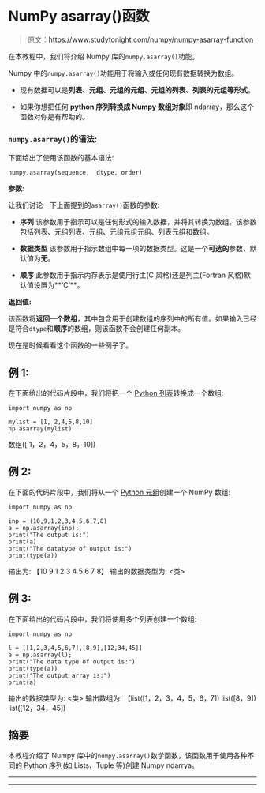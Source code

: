# NumPy asarray()函数

> 原文：<https://www.studytonight.com/numpy/numpy-asarray-function>

在本教程中，我们将介绍 Numpy 库的`numpy.asarray()`功能。

Numpy 中的`numpy.asarray()`功能用于将输入或任何现有数据转换为数组。

*   现有数据可以是**列表、元组、元组的元组、元组的列表、列表的元组等形式**。

*   如果你想把任何 **python 序列转换成 Numpy 数组对象**即 ndarray，那么这个函数对你是有帮助的。

### `numpy.asarray()`的语法:

下面给出了使用该函数的基本语法:

```
numpy.asarray(sequence,  dtype, order) 
```

**参数:**

让我们讨论一下上面提到的`asarray()`函数的参数:

*   **序列**
    该参数用于指示可以是任何形式的输入数据，并将其转换为数组。该参数包括列表、元组列表、元组、元组元组元组、列表元组和数组。

*   **数据类型**
    该参数用于指示数组中每一项的数据类型。这是一个**可选的**参数，默认值为**无**。

*   **顺序**
    此参数用于指示内存表示是使用行主(C 风格)还是列主(Fortran 风格)默认值设置为**‘C’**。

**返回值:**

该函数将**返回一个数组**，其中包含用于创建数组的序列中的所有值。如果输入已经是符合`dtype`和**顺序**的数组，则该函数不会创建任何副本。

现在是时候看看这个函数的一些例子了。

## 例 1:

在下面给出的代码片段中，我们将把一个 [Python 列表](https://www.studytonight.com/python/lists-in-python)转换成一个数组:

```
import numpy as np

mylist = [1, 2,4,5,8,10]
np.asarray(mylist)
```

数组([ 1，2，4，5，8，10])

## 例 2:

在下面的代码片段中，我们将从一个 [Python 元组](https://www.studytonight.com/python/tuples-in-python)创建一个 NumPy 数组:

```
import numpy as np  

inp = (10,9,1,2,3,4,5,6,7,8)     
a = np.asarray(inp); 
print("The output is:")
print(a)  
print("The datatype of output is:")
print(type(a)) 
```

输出为:
【10 9 1 2 3 4 5 6 7 8】
输出的数据类型为:
<类>

## 例 3:

在下面给出的代码片段中，我们将使用多个列表创建一个数组:

```
import numpy as np  

l = [[1,2,3,4,5,6,7],[8,9],[12,34,45]]  
a = np.asarray(l);
print("The data type of output is:")
print(type(a))  
print("The output array is:")
print(a) 
```

输出的数据类型为:
<类>
输出数组为:
【list([1，2，3，4，5，6，7]) list([8，9]) list([12，34，45])

## 摘要

本教程介绍了 Numpy 库中的`numpy.asarray()`数学函数，该函数用于使用各种不同的 Python 序列(如 Lists、Tuple 等)创建 Numpy ndarrya。

* * *

* * *